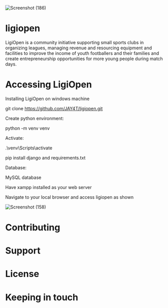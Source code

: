 ![Screenshot (186)](https://github.com/JAY4T/ligiopen/assets/79142184/6f37c69b-700a-4dfd-aae1-4b09e8b4a719)

# ligiopen
LigiOpen is a community initiative supporting small sports clubs in organizing leagues, managing revenue and resourcing equipment and facilities to improve the income of youth footballers and their families and create entrepreneurship opportunities for more young people during match days.

# Accessing LigiOpen
Installing LigiOpen on windows machine

git clone https://github.com/JAY4T/ligiopen.git

Create python environment:

python -m venv venv

Activate:

.\venv\Scripts\activate 

pip install django and requirements.txt


Database:


MySQL database


 Have xampp installed as your web server

 Navigate to your local browser and access ligiopen as shown 

 ![Screenshot (158)](https://github.com/JAY4T/ligiopen/assets/79142184/c7c7fbe9-1e41-453c-bf41-6511b9e9b8e1)


# Contributing 

# Support

# License 

# Keeping in touch 

